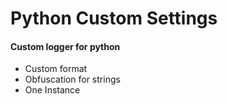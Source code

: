 # Python Custom Settings

#### Custom logger for python

- Custom format
- Obfuscation for strings
- One Instance

